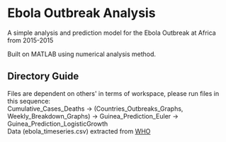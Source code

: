 # Ebola Outbreak Analysis
A simple analysis and prediction model for the Ebola Outbreak at Africa from 2015-2015  
  
Built on MATLAB using numerical analysis method.  

## Directory Guide  
Files are dependent on others' in terms of workspace, please run files in this sequence:  
Cumulative_Cases_Deaths -> (Countries_Outbreaks_Graphs, Weekly_Breakdown_Graphs) -> Guinea_Prediction_Euler -> Guinea_Prediction_LogisticGrowth  
Data (ebola_timeseries.csv) extracted from [WHO](https://www.who.int/)

